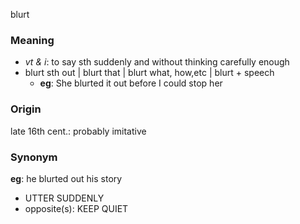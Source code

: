blurt
### Meaning
+ _vt & i_: to say sth suddenly and without thinking carefully enough
+ blurt sth out | blurt that | blurt what, how,etc | blurt + speech
	+ __eg__:  She blurted it out before I could stop her

### Origin

late 16th cent.: probably imitative

### Synonym

__eg__: he blurted out his story

+ UTTER SUDDENLY
+ opposite(s): KEEP QUIET


